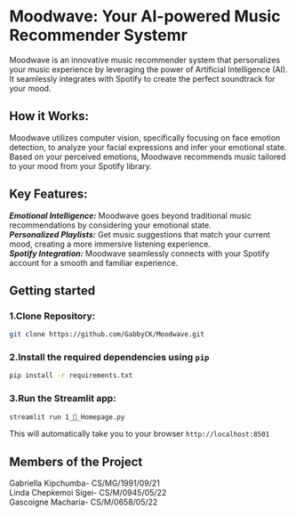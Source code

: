 # Moodwave:  Your AI-powered Music Recommender Systemr

Moodwave is an innovative music recommender system that personalizes your music experience by leveraging the power of Artificial Intelligence (AI).  It seamlessly integrates with Spotify to create the perfect soundtrack for your mood.

## **How it Works:**
Moodwave utilizes computer vision, specifically focusing on face emotion detection, to analyze your facial expressions and infer your emotional state. Based on your perceived emotions, Moodwave recommends music tailored to your mood from your Spotify library.

## **Key Features:**
***Emotional Intelligence:*** Moodwave goes beyond traditional music recommendations by considering your emotional state.<br>
***Personalized Playlists:*** Get music suggestions that match your current mood, creating a more immersive listening experience.<br>
***Spotify Integration:*** Moodwave seamlessly connects with your Spotify account for a smooth and familiar experience.

## **Getting started**
### 1.Clone Repository:<br>
```bash
git clone https://github.com/GabbyCK/Moodwave.git
```

### 2.Install the required dependencies using `pip`<br>
```bash
pip install -r requirements.txt
```
### 3.Run the Streamlit app:<br>
```bash
streamlit run 1_🎵_Homepage.py
```
This will automatically take you to your browser `http://localhost:8501`
## Members of the Project
Gabriella Kipchumba- CS/MG/1991/09/21<br>
Linda Chepkemoi Sigei- CS/M/0945/05/22<br>
Gascoigne Macharia- CS/M/0658/05/22<br>
